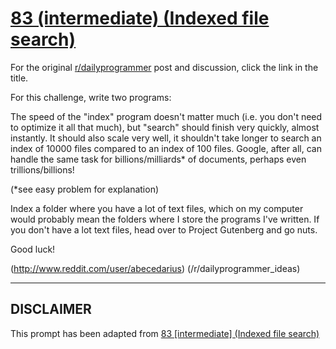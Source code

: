 # [83 (intermediate) (Indexed file search)](https://www.reddit.com/r/dailyprogrammer/comments/xdx4o/7302012_challenge_83_intermediate_indexed_file/)

For the original [r/dailyprogrammer](https://www.reddit.com/r/dailyprogrammer/) post and discussion, click the link in the title.

For this challenge, write two programs: 

The speed of the "index" program doesn't matter much (i.e. you don't need to optimize it all that much), but "search" should finish very quickly, almost instantly. It should also scale very well, it shouldn't take longer to search an index of 10000 files compared to an index of 100 files. Google, after all, can handle the same task for billions/milliards* of documents, perhaps even trillions/billions!

(*see easy problem for explanation)

Index a folder where you have a lot of text files, which on my computer would probably mean the folders where I store the programs I've written. If you don't have a lot text files, head over to Project Gutenberg and go nuts. 

Good luck!

(http://www.reddit.com/user/abecedarius)
(/r/dailyprogrammer_ideas)

----
## **DISCLAIMER**
This prompt has been adapted from [83 [intermediate] (Indexed file search)](https://www.reddit.com/r/dailyprogrammer/comments/xdx4o/7302012_challenge_83_intermediate_indexed_file/
)
